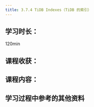 ```yaml
---
title: 3.7.4 TiDB Indexes（TiDB 的索引）
---
```


## 学习时长：

120min

## 课程收获：



## 课程内容：

> 






## 学习过程中参考的其他资料

